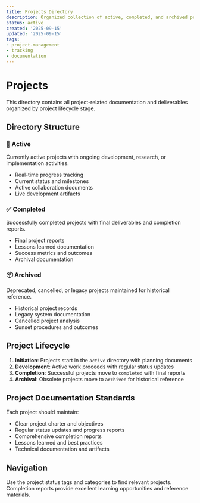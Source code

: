 ```yaml
---
title: Projects Directory
description: Organized collection of active, completed, and archived projects with comprehensive tracking
status: active
created: '2025-09-15'
updated: '2025-09-15'
tags:
- project-management
- tracking
- documentation
---
```


# Projects

This directory contains all project-related documentation and deliverables organized by project lifecycle stage.

## Directory Structure

### 🚀 Active
Currently active projects with ongoing development, research, or implementation activities.

- Real-time progress tracking
- Current status and milestones
- Active collaboration documents
- Live development artifacts

### ✅ Completed
Successfully completed projects with final deliverables and completion reports.

- Final project reports
- Lessons learned documentation
- Success metrics and outcomes
- Archival documentation

### 📦 Archived
Deprecated, cancelled, or legacy projects maintained for historical reference.

- Historical project records
- Legacy system documentation
- Cancelled project analysis
- Sunset procedures and outcomes

## Project Lifecycle

1. **Initiation**: Projects start in the `active` directory with planning documents
2. **Development**: Active work proceeds with regular status updates
3. **Completion**: Successful projects move to `completed` with final reports
4. **Archival**: Obsolete projects move to `archived` for historical reference

## Project Documentation Standards

Each project should maintain:

- Clear project charter and objectives
- Regular status updates and progress reports
- Comprehensive completion reports
- Lessons learned and best practices
- Technical documentation and artifacts

## Navigation

Use the project status tags and categories to find relevant projects. Completion reports provide excellent learning opportunities and reference materials.
